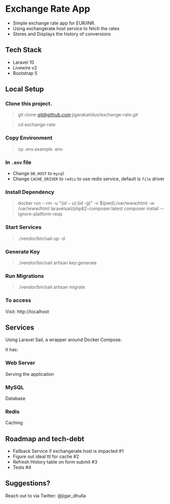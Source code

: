 # Exchange Rate App

* Simple exchange rate app for EUR/INR.
* Using exchangerate.host service to fetch the rates
* Stores and Displays the history of conversions

## Tech Stack

* Laravel 10
* Livewire v2
* Bootstrap 5

## Local Setup

### Clone this project.
> git clone git@github.com:jigarakatidus/exchange-rate.git

> cd exchange-rate

### Copy Environment
> cp .env.example .env

### In `.env` file
* Change `DB_HOST` to `mysql`
* Change `CACHE_DRIVER` to `redis` to use redis service, default is `file` driver


### Install Dependency
> docker run --rm -u "$(id -u):$(id -g)" -v $(pwd):/var/www/html -w /var/www/html laravelsail/php82-composer:latest composer install --ignore-platform-reqs

### Start Services
> ./vendor/bin/sail up -d

### Generate Key
> ./vendor/bin/sail artisan key:generate

### Run Migrations
> ./vendor/bin/sail artisan migrate

### To access

Visit: http://localhost

## Services

Using Laravel Sail, a wrapper around Docker Compose.

It has:

### Web Server
Serving the application

### MySQL
Database

### Redis
Caching

## Roadmap and tech-debt

* Fallback Service if exchangerate.host is impacted #1
* Figure out ideal ttl for cache #2
* Refresh History table on form submit #3
* Tests #4

## Suggestions?

Reach out to via Twitter: @jigar_dhulla
